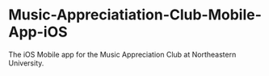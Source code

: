 # Music-Appreciatiation-Club-Mobile-App-iOS
The iOS Mobile app for the Music Appreciation Club at Northeastern University.
